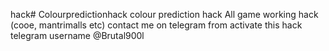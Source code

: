 hack# Colourpredictionhack
colour prediction hack  All game working hack (cooe, mantrimalls etc)
contact me on telegram from activate this hack 
telegram username @Brutal900l
